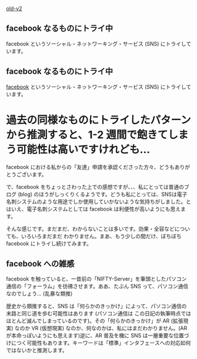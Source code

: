 [old-v2](ig100808-orig.html)

## facebook なるものにトライ中

facebook というソーシャル・ネットワーキング・サービス (SNS) にトライしています。

## facebook なるものにトライ中

[facebook](http://www.facebook.com/igapyon) というソーシャル・ネットワーキング・サービス (SNS) にトライしています。
# 過去の同様なものにトライしたパターンから推測すると、1-2 週間で飽きてしまう可能性は高いですけれども…

facebook における私からの「友達」申請を承認くださった方々、どうもありがとうございます。

で、facebook をちょっとさわった上での感想ですが、、、私にとっては普通のブログ (blog) のほうがしっくりくるようです。どうも私にとっては、SNSは電子名刺システムのような用途でしか使用していかないような気持ちがしました。とはいえ、電子名刺システムとしては facebook は利便性が高いようにも思えます。

そんな感じです。まだまだ、わからないことは多いです。効果・全容などについても、いろいろまだまだ わかりません。まあ、もう少しの間だけ、ぼちぼち facebook にトライし続けてみます。

## facebook への雑感

facebook を触っていると、一昔前の「NIFTY-Server」を筆頭としたパソコン通信の「フォーラム」を彷彿させます。ああ、たぶん SNS って、パソコン通信なのでしょう… (乱暴な類推)

歴史から類推すると、SNS は「何らかのきっかけ」によって、パソコン通信の末路と同じ道を歩む可能性はあります (パソコン通信は この日記の執筆時点ではほとんど滅んでしまっているのです)。その「何らかのきっかけ」が AR (拡張現実) なのか VR (仮想現実) なのか、何なのかは、私にはまだわかりません。(AR が本命っぽいようにも思えます)逆に、AR 普及を機に SNS は一層重要な位置づけにつく可能性もあります。キーワードは「標準」インタフェースへの対応如何ではないかと推測します。